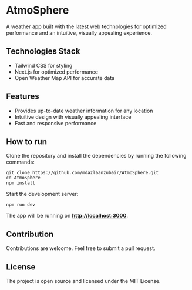 # AtmoSphere

A weather app built with the latest web technologies for optimized performance and an intuitive, visually appealing experience.

## Technologies Stack

- Tailwind CSS for styling
- Next.js for optimized performance
- Open Weather Map API for accurate data

## Features

- Provides up-to-date weather information for any location
- Intuitive design with visually appealing interface
- Fast and responsive performance

## How to run

Clone the repository and install the dependencies by running the following commands:

```
git clone https://github.com/mdazlaanzubair/AtmoSphere.git
cd AtmoSphere
npm install
```

Start the development server:

```
npm run dev
```

The app will be running on **[http://localhost:3000](http://localhost:3000)**.

##

## Contribution

Contributions are welcome. Feel free to submit a pull request.

## License

The project is open source and licensed under the MIT License.
